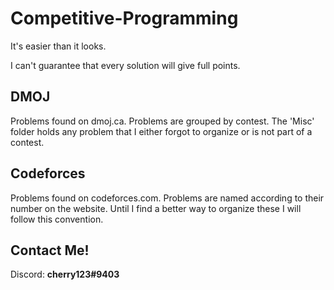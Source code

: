 
# Competitive-Programming

It's easier than it looks.

I can't guarantee that every solution will give full points.

## DMOJ

Problems found on dmoj.ca. Problems are grouped by contest. The 'Misc' folder holds any problem that I either forgot to organize or is not part of a contest.

## Codeforces

Problems found on codeforces.com. Problems are named according to their number on the website. Until I find a better way to organize these I will follow this convention.

## Contact Me!

Discord: **cherry123#9403**